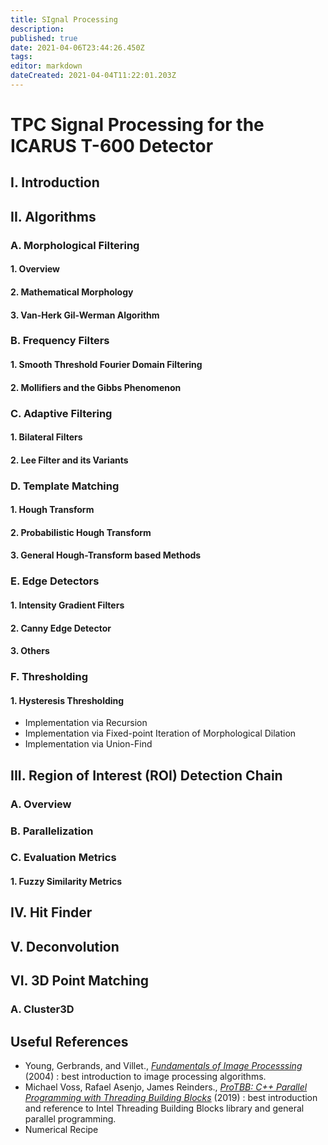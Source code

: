 ```yaml
---
title: SIgnal Processing
description: 
published: true
date: 2021-04-06T23:44:26.450Z
tags: 
editor: markdown
dateCreated: 2021-04-04T11:22:01.203Z
---
```


# TPC Signal Processing for the ICARUS T-600 Detector

## I. Introduction

## II. Algorithms

### A. Morphological Filtering

#### 1. Overview

#### 2. Mathematical Morphology

#### 3. Van-Herk Gil-Werman Algorithm

### B. Frequency Filters 

#### 1. Smooth Threshold Fourier Domain Filtering 

#### 2. Mollifiers and the Gibbs Phenomenon

### C. Adaptive Filtering

#### 1. Bilateral Filters

#### 2. Lee Filter and its Variants

### D. Template Matching

#### 1. Hough Transform

#### 2. Probabilistic Hough Transform

#### 3. General Hough-Transform based Methods

### E. Edge Detectors

#### 1. Intensity Gradient Filters 

#### 2. Canny Edge Detector

#### 3. Others

### F. Thresholding

#### 1. Hysteresis Thresholding 

 - Implementation via Recursion 
 - Implementation via Fixed-point Iteration of Morphological Dilation
 - Implementation via Union-Find 


## III. Region of Interest (ROI) Detection Chain

### A. Overview

### B. Parallelization

### C. Evaluation Metrics

#### 1. Fuzzy Similarity Metrics


## IV. Hit Finder

## V. Deconvolution

## VI. 3D Point Matching 

### A. Cluster3D 

## Useful References


 - Young, Gerbrands, and Villet., [*Fundamentals of Image Processsing*]() (2004) : best introduction to image processing algorithms. 
 - Michael Voss, Rafael Asenjo, James Reinders., [*ProTBB: C++ Parallel Programming with Threading Building Blocks*](https://link.springer.com/book/10.1007/978-1-4842-4398-5) (2019) : best introduction and reference to Intel Threading Building Blocks library and general parallel programming. 
 - Numerical Recipe



 